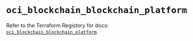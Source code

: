 # `oci_blockchain_blockchain_platform`

Refer to the Terraform Registory for docs: [`oci_blockchain_blockchain_platform`](https://registry.terraform.io/providers/oracle/oci/6.18.0/docs/resources/blockchain_blockchain_platform).
